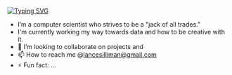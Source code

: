 [![Typing SVG](https://readme-typing-svg.demolab.com/?lines=Lance+Sillimant;Second+line+of+text)](https://git.io/typing-svg)
- I’m a computer scientist who strives to be a "jack of all trades."
- I'm currently working my way towards data and how to be creative with it.
- 💞️ I’m looking to collaborate on projects and 
- 📫 How to reach me @lancesilliman@gmail.com
- ⚡ Fun fact: ...

